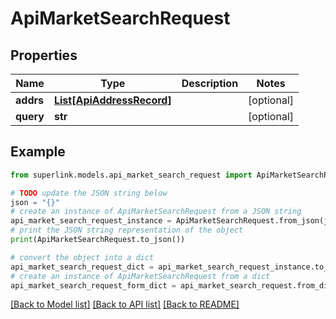 # ApiMarketSearchRequest


## Properties

Name | Type | Description | Notes
------------ | ------------- | ------------- | -------------
**addrs** | [**List[ApiAddressRecord]**](ApiAddressRecord.md) |  | [optional] 
**query** | **str** |  | [optional] 

## Example

```python
from superlink.models.api_market_search_request import ApiMarketSearchRequest

# TODO update the JSON string below
json = "{}"
# create an instance of ApiMarketSearchRequest from a JSON string
api_market_search_request_instance = ApiMarketSearchRequest.from_json(json)
# print the JSON string representation of the object
print(ApiMarketSearchRequest.to_json())

# convert the object into a dict
api_market_search_request_dict = api_market_search_request_instance.to_dict()
# create an instance of ApiMarketSearchRequest from a dict
api_market_search_request_form_dict = api_market_search_request.from_dict(api_market_search_request_dict)
```
[[Back to Model list]](../README.md#documentation-for-models) [[Back to API list]](../README.md#documentation-for-api-endpoints) [[Back to README]](../README.md)


